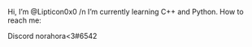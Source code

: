 Hi, I’m @Lipticon0x0 /n
I’m currently learning C++ and Python.
How to reach me: 

Discord norahora<3#6542

<!---
Lipticon0x0/Lipticon0x0 is a ✨ special ✨ repository because its `README.md` (this file) appears on your GitHub profile.
You can click the Preview link to take a look at your changes.
--->
